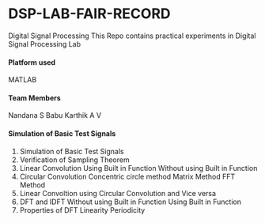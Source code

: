 # DSP-LAB-FAIR-RECORD
Digital Signal Processing
This Repo contains practical experiments in Digital Signal Processing Lab

#### Platform used
MATLAB

#### Team Members

Nandana S Babu
Karthik A V
#### Simulation of Basic Test Signals
1. Simulation of Basic Test Signals
2. Verification of Sampling Theorem
3. Linear Convolution
    Using Built in Function
   Without using Built in Function
4. Circular Convolution
    Concentric circle method
    Matrix Method
    FFT Method
5. Linear Convoltion using Circular Convolution and Vice versa
6. DFT and IDFT
   Without using Built in Function
    Using Built in Function
7. Properties of DFT
    Linearity
    Periodicity
